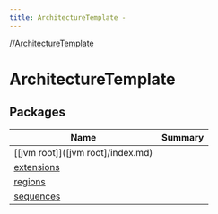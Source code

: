 ```yaml
---
title: ArchitectureTemplate -
---
```

//[ArchitectureTemplate](index.md)



# ArchitectureTemplate  


## Packages  
  
|  Name|  Summary| 
|---|---|
| [[jvm root]]([jvm root]/index.md) | 
| [extensions](extensions/index.md) | 
| [regions](regions/index.md) | 
| [sequences](sequences/index.md) | 


